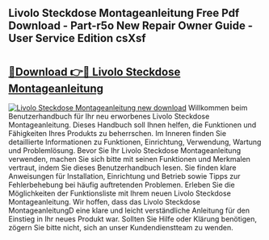## Livolo Steckdose Montageanleitung Free Pdf Download - Part-r5o New Repair Owner Guide - User Service Edition csXsf

# <h2><a href="http://df7oy8m.blite.top/?on=Livolo+Steckdose+Montageanleitung">🔗Download 👉🔴 Livolo Steckdose Montageanleitung</a></h2>

[![Livolo Steckdose Montageanleitung new download](https://i.imgur.com/lujVjoI.png)](http://df7oy8m.blite.top/?on=Livolo+Steckdose+Montageanleitung)
Willkommen beim Benutzerhandbuch für Ihr neu erworbenes Livolo Steckdose Montageanleitung. Dieses Handbuch soll Ihnen helfen, die Funktionen und Fähigkeiten Ihres Produkts zu beherrschen. Im Inneren finden Sie detaillierte Informationen zu Funktionen, Einrichtung, Verwendung, Wartung und Problemlösung. Bevor Sie Ihr Livolo Steckdose Montageanleitung verwenden, machen Sie sich bitte mit seinen Funktionen und Merkmalen vertraut, indem Sie dieses Benutzerhandbuch lesen. Sie finden klare Anweisungen für Installation, Einrichtung und Betrieb sowie Tipps zur Fehlerbehebung bei häufig auftretenden Problemen. Erleben Sie die Möglichkeiten der Funktionsliste mit Ihrem neuen Livolo Steckdose Montageanleitung. Wir hoffen, dass das Livolo Steckdose MontageanleitungD eine klare und leicht verständliche Anleitung für den Einstieg in Ihr neues Produkt war. Sollten Sie Hilfe oder Klärung benötigen, zögern Sie bitte nicht, sich an unser Kundendienstteam zu wenden.
